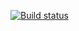 [![Build status](https://ci.appveyor.com/api/projects/status/slf408f8ceftm59p/branch/main?svg=true)](https://ci.appveyor.com/project/KseniyaEvgenievna/avtodz3/branch/main)
